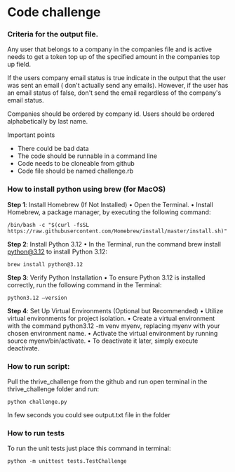 # Code challenge

  ### Criteria for the output file.
  Any user that belongs to a company in the companies file and is active
  needs to get a token top up of the specified amount in the companies top up
  field.

  If the users company email status is true indicate in the output that the
  user was sent an email ( don't actually send any emails).
  However, if the user has an email status of false, don't send the email
  regardless of the company's email status.

  Companies should be ordered by company id.
  Users should be ordered alphabetically by last name.

  Important points
  - There could be bad data
  - The code should be runnable in a command line
  - Code needs to be cloneable from github
  - Code file should be named challenge.rb

### How to install python using brew (for MacOS)
**Step 1**: Install Homebrew (If Not Installed)
• Open the Terminal.
• Install Homebrew, a package manager, by executing the following command:
```
/bin/bash -c "$(curl -fsSL
https://raw.githubusercontent.com/Homebrew/install/master/install.sh)"
```


**Step 2**: Install Python 3.12
• In the Terminal, run the command brew install python@3.12 to install Python 3.12:
```
brew install python@3.12
```

**Step 3**: Verify Python Installation
• To ensure Python 3.12 is installed correctly, run the following command in the Terminal:
```
python3.12 –version
```

**Step 4**: Set Up Virtual Environments (Optional but Recommended)
• Utilize virtual environments for project isolation.
• Create a virtual environment with the command python3.12 -m venv myenv, replacing
myenv with your chosen environment name.
• Activate the virtual environment by running source myenv/bin/activate.
• To deactivate it later, simply execute deactivate.

### How to run script:
Pull the thrive_challenge from the github and run open terminal in the thrive_challenge folder and run:
```
python challenge.py
```
In few seconds you could see output.txt file in the folder


### How to run tests

To run the unit tests just place this command in terminal:

```
python -m unittest tests.TestChallenge
```

